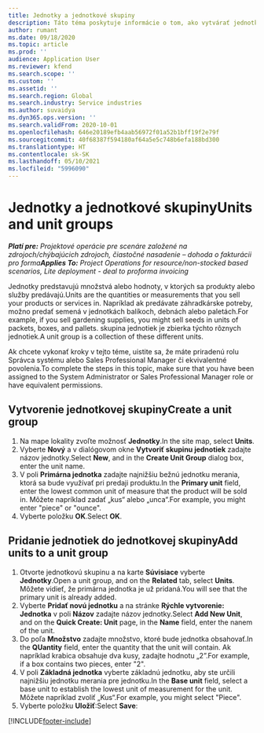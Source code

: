 ```yaml
---
title: Jednotky a jednotkové skupiny
description: Táto téma poskytuje informácie o tom, ako vytvárať jednotky a skupiny jednotiek v rámci Dynamics 365 Project Operations.
author: rumant
ms.date: 09/18/2020
ms.topic: article
ms.prod: ''
audience: Application User
ms.reviewer: kfend
ms.search.scope: ''
ms.custom: ''
ms.assetid: ''
ms.search.region: Global
ms.search.industry: Service industries
ms.author: suvaidya
ms.dyn365.ops.version: ''
ms.search.validFrom: 2020-10-01
ms.openlocfilehash: 646e20189efb4aab56972f01a52b1bff19f2e79f
ms.sourcegitcommit: 40f68387f594180af64a5e5c748b6efa188bd300
ms.translationtype: HT
ms.contentlocale: sk-SK
ms.lasthandoff: 05/10/2021
ms.locfileid: "5996090"
---
```

# <a name="units-and-unit-groups"></a><span data-ttu-id="d491c-103">Jednotky a jednotkové skupiny</span><span class="sxs-lookup"><span data-stu-id="d491c-103">Units and unit groups</span></span>

<span data-ttu-id="d491c-104">_**Platí pre:** Projektové operácie pre scenáre založené na zdrojoch/chýbajúcich zdrojoch, čiastočné nasadenie – dohoda o fakturácii pro forma_</span><span class="sxs-lookup"><span data-stu-id="d491c-104">_**Applies To:** Project Operations for resource/non-stocked based scenarios, Lite deployment - deal to proforma invoicing_</span></span>

<span data-ttu-id="d491c-105">Jednotky predstavujú množstvá alebo hodnoty, v ktorých sa produkty alebo služby predávajú.</span><span class="sxs-lookup"><span data-stu-id="d491c-105">Units are the quantities or measurements that you sell your products or services in.</span></span> <span data-ttu-id="d491c-106">Napríklad ak predávate záhradkárske potreby, možno predať semená v jednotkách balíkoch, debnách alebo paletách.</span><span class="sxs-lookup"><span data-stu-id="d491c-106">For example, if you sell gardening supplies, you might sell seeds in units of packets, boxes, and pallets.</span></span> <span data-ttu-id="d491c-107">skupina jednotiek je zbierka týchto rôznych jednotiek.</span><span class="sxs-lookup"><span data-stu-id="d491c-107">A unit group is a collection of these different units.</span></span>

<span data-ttu-id="d491c-108">Ak chcete vykonať kroky v tejto téme, uistite sa, že máte priradenú rolu Správca systému alebo Sales Professional Manager či ekvivalentné povolenia.</span><span class="sxs-lookup"><span data-stu-id="d491c-108">To complete the steps in this topic, make sure that you have been assigned to the System Administrator or Sales Professional Manager role or have equivalent permissions.</span></span>

## <a name="create-a-unit-group"></a><span data-ttu-id="d491c-109">Vytvorenie jednotkovej skupiny</span><span class="sxs-lookup"><span data-stu-id="d491c-109">Create a unit group</span></span>

1. <span data-ttu-id="d491c-110">Na mape lokality zvoľte možnosť **Jednotky**.</span><span class="sxs-lookup"><span data-stu-id="d491c-110">In the site map, select **Units**.</span></span>
2. <span data-ttu-id="d491c-111">Vyberte **Nový** a v dialógovom okne **Vytvoriť skupinu jednotiek** zadajte názov jednotky.</span><span class="sxs-lookup"><span data-stu-id="d491c-111">Select **New**, and in the **Create Unit Group** dialog box, enter the unit name.</span></span>
3. <span data-ttu-id="d491c-112">V poli **Primárna jednotka** zadajte najnižšiu bežnú jednotku merania, ktorá sa bude využívať pri predaji produktu.</span><span class="sxs-lookup"><span data-stu-id="d491c-112">In the **Primary unit** field, enter the lowest common unit of measure that the product will be sold in.</span></span> <span data-ttu-id="d491c-113">Môžete napríklad zadať „kus“ alebo „unca“.</span><span class="sxs-lookup"><span data-stu-id="d491c-113">For example, you might enter "piece" or "ounce".</span></span>
4. <span data-ttu-id="d491c-114">Vyberte položku **OK**.</span><span class="sxs-lookup"><span data-stu-id="d491c-114">Select **OK**.</span></span>

## <a name="add-units-to-a-unit-group"></a><span data-ttu-id="d491c-115">Pridanie jednotiek do jednotkovej skupiny</span><span class="sxs-lookup"><span data-stu-id="d491c-115">Add units to a unit group</span></span>

1. <span data-ttu-id="d491c-116">Otvorte jednotkovú skupinu a na karte **Súvisiace** vyberte **Jednotky**.</span><span class="sxs-lookup"><span data-stu-id="d491c-116">Open a unit group, and on the **Related** tab, select **Units**.</span></span> <span data-ttu-id="d491c-117">Môžete vidieť, že primárna jednotka je už pridaná.</span><span class="sxs-lookup"><span data-stu-id="d491c-117">You will see that the primary unit is already added.</span></span>
2. <span data-ttu-id="d491c-118">Vyberte **Pridať novú jednotku** a na stránke **Rýchle vytvorenie: Jednotka** v poli **Názov** zadajte názov jednotky.</span><span class="sxs-lookup"><span data-stu-id="d491c-118">Select **Add New Unit**, and on the **Quick Create: Unit** page, in the **Name** field, enter the nanem of the unit.</span></span>
3. <span data-ttu-id="d491c-119">Do poľa **Množstvo** zadajte množstvo, ktoré bude jednotka obsahovať.</span><span class="sxs-lookup"><span data-stu-id="d491c-119">In the **QUantity** field, enter the quantity that the unit will contain.</span></span> <span data-ttu-id="d491c-120">Ak napríklad krabica obsahuje dva kusy, zadajte hodnotu „2”.</span><span class="sxs-lookup"><span data-stu-id="d491c-120">For example, if a box contains two pieces, enter "2".</span></span> 
4. <span data-ttu-id="d491c-121">V poli **Základná jednotka** vyberte základnú jednotku, aby ste určili najnižšiu jednotku merania pre jednotku.</span><span class="sxs-lookup"><span data-stu-id="d491c-121">In the **Base unit** field, select a base unit to establish the lowest unit of measurement for the unit.</span></span> <span data-ttu-id="d491c-122">Môžete napríklad zvoliť „Kus“.</span><span class="sxs-lookup"><span data-stu-id="d491c-122">For example, you might select "Piece".</span></span>
5. <span data-ttu-id="d491c-123">Vyberte položku **Uložiť**:</span><span class="sxs-lookup"><span data-stu-id="d491c-123">Select **Save**:</span></span>


[!INCLUDE[footer-include](../includes/footer-banner.md)]